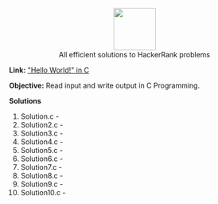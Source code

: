 <p align="center">
    <a href="https://www.hackerrank.com/RodneyShag">
        <img height=85 src="https://d3keuzeb2crhkn.cloudfront.net/hackerrank/assets/styleguide/logo_wordmark-f5c5eb61ab0a154c3ed9eda24d0b9e31.svg">
    </a>
    <br>All efficient solutions to HackerRank problems
</p>

<b>Link:</b> <a href="https://www.hackerrank.com/challenges/hello-world-c/">"Hello World!" in C</a>

<b>Objective:</b> Read input and write output in C Programming.

<b>Solutions</b>
1) Solution.c - 
2) Solution2.c - 
3) Solution3.c - 
4) Solution4.c - 
5) Solution5.c - 
6) Solution6.c - 
7) Solution7.c - 
8) Solution8.c - 
9) Solution9.c - 
10) Solution10.c - 